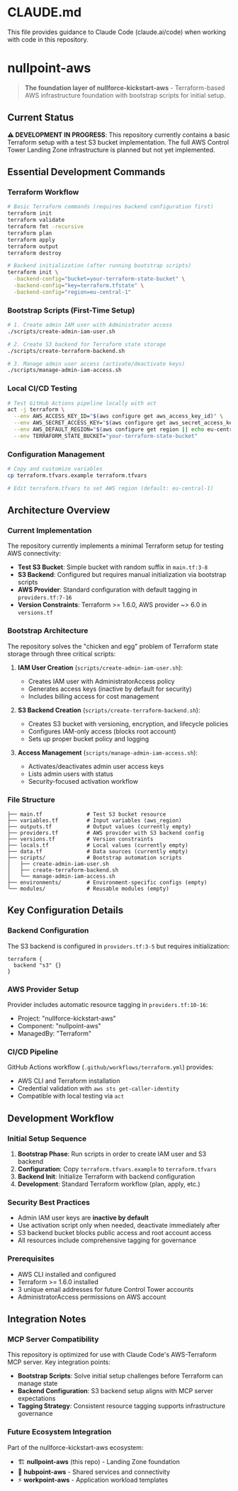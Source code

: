 # CLAUDE.md

This file provides guidance to Claude Code (claude.ai/code) when working with code in this repository.

# nullpoint-aws

> **The foundation layer of nullforce-kickstart-aws** - Terraform-based AWS infrastructure foundation with bootstrap scripts for initial setup.

## Current Status

**⚠️ DEVELOPMENT IN PROGRESS**: This repository currently contains a basic Terraform setup with a test S3 bucket implementation. The full AWS Control Tower Landing Zone infrastructure is planned but not yet implemented.

## Essential Development Commands

### Terraform Workflow
```bash
# Basic Terraform commands (requires backend configuration first)
terraform init
terraform validate 
terraform fmt -recursive
terraform plan
terraform apply
terraform output
terraform destroy

# Backend initialization (after running bootstrap scripts)
terraform init \
  -backend-config="bucket=your-terraform-state-bucket" \
  -backend-config="key=terraform.tfstate" \
  -backend-config="region=eu-central-1"
```

### Bootstrap Scripts (First-Time Setup)
```bash
# 1. Create admin IAM user with Administrator access
./scripts/create-admin-iam-user.sh

# 2. Create S3 backend for Terraform state storage
./scripts/create-terraform-backend.sh

# 3. Manage admin user access (activate/deactivate keys)
./scripts/manage-admin-iam-access.sh
```

### Local CI/CD Testing
```bash
# Test GitHub Actions pipeline locally with act
act -j terraform \
  --env AWS_ACCESS_KEY_ID="$(aws configure get aws_access_key_id)" \
  --env AWS_SECRET_ACCESS_KEY="$(aws configure get aws_secret_access_key)" \
  --env AWS_DEFAULT_REGION="$(aws configure get region || echo eu-central-1)" \
  --env TERRAFORM_STATE_BUCKET="your-terraform-state-bucket"
```

### Configuration Management
```bash
# Copy and customize variables
cp terraform.tfvars.example terraform.tfvars

# Edit terraform.tfvars to set AWS region (default: eu-central-1)
```

## Architecture Overview

### Current Implementation
The repository currently implements a minimal Terraform setup for testing AWS connectivity:

- **Test S3 Bucket**: Simple bucket with random suffix in `main.tf:3-8`
- **S3 Backend**: Configured but requires manual initialization via bootstrap scripts
- **AWS Provider**: Standard configuration with default tagging in `providers.tf:7-16`
- **Version Constraints**: Terraform >= 1.6.0, AWS provider ~> 6.0 in `versions.tf`

### Bootstrap Architecture
The repository solves the "chicken and egg" problem of Terraform state storage through three critical scripts:

1. **IAM User Creation** (`scripts/create-admin-iam-user.sh`):
   - Creates IAM user with AdministratorAccess policy
   - Generates access keys (inactive by default for security)
   - Includes billing access for cost management

2. **S3 Backend Creation** (`scripts/create-terraform-backend.sh`):
   - Creates S3 bucket with versioning, encryption, and lifecycle policies
   - Configures IAM-only access (blocks root account)
   - Sets up proper bucket policy and logging

3. **Access Management** (`scripts/manage-admin-iam-access.sh`):
   - Activates/deactivates admin user access keys
   - Lists admin users with status
   - Security-focused activation workflow

### File Structure
```
├── main.tf              # Test S3 bucket resource
├── variables.tf         # Input variables (aws_region)
├── outputs.tf           # Output values (currently empty)
├── providers.tf         # AWS provider with S3 backend config
├── versions.tf          # Version constraints
├── locals.tf            # Local values (currently empty)
├── data.tf              # Data sources (currently empty)
├── scripts/             # Bootstrap automation scripts
│   ├── create-admin-iam-user.sh
│   ├── create-terraform-backend.sh
│   └── manage-admin-iam-access.sh
├── environments/        # Environment-specific configs (empty)
└── modules/             # Reusable modules (empty)
```

## Key Configuration Details

### Backend Configuration
The S3 backend is configured in `providers.tf:3-5` but requires initialization:
```hcl
terraform {
  backend "s3" {}
}
```

### AWS Provider Setup
Provider includes automatic resource tagging in `providers.tf:10-16`:
- Project: "nullforce-kickstart-aws"
- Component: "nullpoint-aws"  
- ManagedBy: "Terraform"

### CI/CD Pipeline
GitHub Actions workflow (`.github/workflows/terraform.yml`) provides:
- AWS CLI and Terraform installation
- Credential validation with `aws sts get-caller-identity`
- Compatible with local testing via `act`

## Development Workflow

### Initial Setup Sequence
1. **Bootstrap Phase**: Run scripts in order to create IAM user and S3 backend
2. **Configuration**: Copy `terraform.tfvars.example` to `terraform.tfvars`
3. **Backend Init**: Initialize Terraform with backend configuration
4. **Development**: Standard Terraform workflow (plan, apply, etc.)

### Security Best Practices
- Admin IAM user keys are **inactive by default**
- Use activation script only when needed, deactivate immediately after
- S3 backend bucket blocks public access and root account access
- All resources include comprehensive tagging for governance

### Prerequisites
- AWS CLI installed and configured
- Terraform >= 1.6.0 installed
- 3 unique email addresses for future Control Tower accounts
- AdministratorAccess permissions on AWS account

## Integration Notes

### MCP Server Compatibility
This repository is optimized for use with Claude Code's AWS-Terraform MCP server. Key integration points:

- **Bootstrap Scripts**: Solve initial setup challenges before Terraform can manage state
- **Backend Configuration**: S3 backend setup aligns with MCP server expectations
- **Tagging Strategy**: Consistent resource tagging supports infrastructure governance

### Future Ecosystem Integration
Part of the nullforce-kickstart-aws ecosystem:
- 🏗️ **nullpoint-aws** (this repo) - Landing Zone foundation
- 🔄 **hubpoint-aws** - Shared services and connectivity  
- ⚡ **workpoint-aws** - Application workload templates
